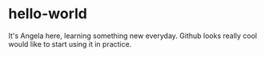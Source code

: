 # hello-world

It's Angela here, learning something new everyday.  Github looks really cool would like to start using it in practice.
